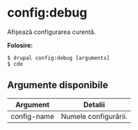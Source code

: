 # config:debug
Afișează configurarea curentă.

**Folosire:**
```
$ drupal config:debug [arguments] 
$ cde  
```

## Argumente disponibile
Argument | Detalii
---------|-------------
config-name | Numele configurării.
